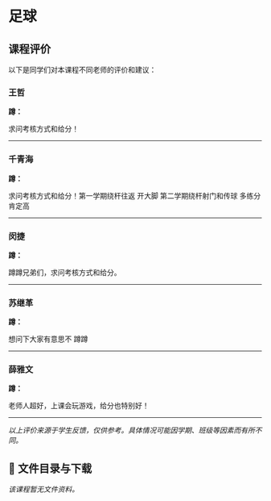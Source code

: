 # 足球

## 课程评价

以下是同学们对本课程不同老师的评价和建议：

### 王哲

**蹲：**

求问考核方式和给分！

---

### 千青海

**蹲：**

求问考核方式和给分！第一学期绕杆往返 开大脚 第二学期绕杆射门和传球 多练分肯定高

---

### 闵捷

**蹲：**

蹲蹲兄弟们，求问考核方式和给分。

---

### 苏继革

**蹲：**

想问下大家有意思不  蹲蹲

---

### 薛雅文

**蹲：**

老师人超好，上课会玩游戏，给分也特别好！

---

*以上评价来源于学生反馈，仅供参考。具体情况可能因学期、班级等因素而有所不同。*
## 📄 文件目录与下载

_该课程暂无文件资料。_

